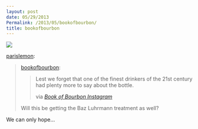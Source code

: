```yaml
---
layout: post
date: 05/29/2013
Permalink: /2013/05/bookofbourbon/
title: bookofbourbon
---
```


<img src="http://36.media.tumblr.com/84172736588cbf12cc9387c59e28d504/tumblr_mnhisl2tZ81r84noeo1_1280.jpg"/><br/>

<p><a href="http://parislemon.com/post/51592116172/bookofbourbon-lest-we-forget-that-one-of-the" class="tumblr_blog">parislemon</a>:</p>

<blockquote><p><a class="tumblr_blog" href="http://bookofbourbon.com/post/51522558438/lest-we-forget-that-one-of-the-finest-drinkers-of">bookofbourbon</a>:</p>
<blockquote>
<p><span>Lest we forget that one of the finest drinkers of the 21st century had plenty more to say about the bottle.</span><span> </span></p>
<p><span>via <em><a href="http://www.instagram.com/bookofbourbon">Book of Bourbon Instagram</a></em></span></p>
</blockquote>
<p>Will this be getting the Baz Luhrmann treatment as well?</p></blockquote>

<p>We can only hope&#8230;</p>